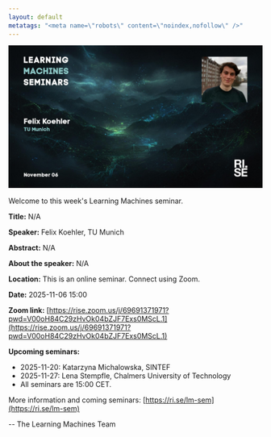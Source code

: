 ```yaml
---
layout: default
metatags: "<meta name=\"robots\" content=\"noindex,nofollow\" />"
---
```

<img src="/lm/2025-11-06-youtube-thumbnail-felix-koehler.jpg" />
 
Welcome to this week's Learning Machines seminar.

**Title:** N/A

**Speaker:** Felix Koehler, TU Munich

**Abstract:** N/A

**About the speaker:** N/A

**Location:** This is an online seminar. Connect using Zoom.

**Date:** 2025-11-06 15:00

**Zoom link:** [https://rise.zoom.us/j/69691371971?pwd=V00oH84C29zHvOk04bZJF7Exs0MScL.1](https://rise.zoom.us/j/69691371971?pwd=V00oH84C29zHvOk04bZJF7Exs0MScL.1)

**Upcoming seminars:**

* 2025-11-20: Katarzyna Michalowska, SINTEF
* 2025-11-27: Lena Stempfle, Chalmers University of Technology
* All seminars are 15:00 CET.

More information and coming seminars: [https://ri.se/lm-sem](https://ri.se/lm-sem)

-- The Learning Machines Team

